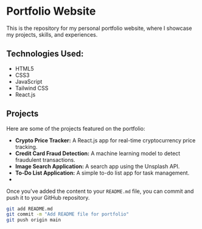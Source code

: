 # Portfolio Website

This is the repository for my personal portfolio website, where I showcase my projects, skills, and experiences.

## Technologies Used:
- HTML5
- CSS3
- JavaScript
- Tailwind CSS
- React.js

## Projects
Here are some of the projects featured on the portfolio:
- **Crypto Price Tracker:** A React.js app for real-time cryptocurrency price tracking.
- **Credit Card Fraud Detection:** A machine learning model to detect fraudulent transactions.
- **Image Search Application:** A search app using the Unsplash API.
- **To-Do List Application:** A simple to-do list app for task management.
- 
Once you've added the content to your `README.md` file, you can commit and push it to your GitHub repository.

```bash
git add README.md
git commit -m "Add README file for portfolio"
git push origin main

